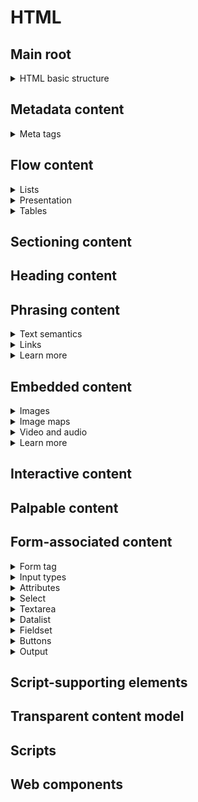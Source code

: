 # HTML

## Main root
<details>
<summary>HTML basic structure</summary>

- `<html>` represents the root (top-level element)
```HTML
<!doctype html>
<html>
  <head>
    <meta charset="utf-8">
    <meta name="viewport" content="width=device-width, initial-scale=1">
    <!-- optional: start -->
    <meta name="keywords" content="...">
    <meta name="description" content="...">
    <!-- optional: end -->
    <title>Title</title>
    <link href="#" rel="stylesheet">
  </head>
  <body>
  </body>
</html>
```

</details>

## Metadata content
<details>
<summary>Meta tags</summary>

```HTML
<!-- add always -->
<meta charset="utf-8">
<meta name="viewport" content="width=device-width, initial-scale=1">

<!-- optional -->
<meta name="keywords" content="...">
<meta name="description" content="...">
```

</details>

## Flow content
<details>
<summary>Lists</summary>

```HTML
<!-- start to set the start point -->
<!-- reversed - bool, changes the order -->
<ol start="10" reversed>
  <li></li>
</ol>
```

</details>

<details>
<summary>Presentation</summary>

```HTML
<figure>
  <figcaption>1st or last element inside the figure</figcaption>
</figure>
```

</details>

<details>
<summary>Tables</summary>

```HTML
<!-- by default shrinks to content -->
<table>
  <caption>Always the 1st child</caption>
  <tr>
    <!-- for horizontal expanding, moves right cell, have to delete in html -->
    <td colspan="2"></td>
    <!-- for vertical expanding, moves lower cell in it's own row to right -->
    <td rowspan="2"></td>
  </tr>
</table>
```

</details>

## Sectioning content

## Heading content

## Phrasing content
<details>
<summary>Text semantics</summary>

```HTML
<!-- can cite the e-address also -->
<q cite="https://google.com">Google</q>

<!-- phrasing if contain only phrasing content -->
<ins datetime="2020-09-08">today</ins>
<del datetime="2020-09-07T14:14">yesterday at 14:14</del>

<!-- phrasing always -->
<time datetime="2020-09-06">2 days ago</time>
```

</details>

<details>
<summary>Links</summary>

```HTML
<!-- to avoid fishing -->
<a href="https://google.com" target="_blank" rel="noopener">
```

</details>

<details>
<summary>Learn more</summary>

- [Datetime attribute valid values](https://developer.mozilla.org/en-US/docs/Web/HTML/Element/time)

</details>

## Embedded content
<details>
<summary>Images</summary>

```HTML
<!-- alt is added to only one img of a group, others are "" description -->
<img width="20" height="20" src="star.svg" alt="Rating of 5 stars">
<img width="20" height="20" src="star.svg" alt="">
<img width="20" height="20" src="star.svg" alt="">
<img width="20" height="20" src="star.svg" alt="">
<img width="20" height="20" src="star.svg" alt="">

<!-- for complex images (graphs or alike) with long descriptions -->
<!-- use short and long descriptions -->
<img src="#" alt="Short description" longdesc="#long-desc">
<p id="long-desc">Long description here.</p>
<!--or-->
<img src="#" alt="Short description" aria-labelledby="#long-desc">
<p id="long-desc">Long description here.</p>
<!-- or use figure -->
<figure>
  <img src="#" alt="Short description">
  <figcaption>Long description here.</figcaption>
</figure>
```

</details>

<details>
<summary>Image maps</summary>

- for super strange cases like block-schemes etc
```HTML
<map name="map">
  <!-- defines a hot-spot region on a map, only used within a <map> -->
  <area shape="circle" coords="75,75,75" href="left.html">
</map>
<img usemap="#map" src="#" alt="Map">
```

</details>

<details>
<summary>Video and audio</summary>

```HTML
<!-- preload metadata service data (length, 1 slide) -->
<!-- preload auto - whole video -->
<!-- poster img when not yet loaded -->
<video 
  preload="none/metadata/auto"
  poster="#"
  controls
  autoplay
>
  <!-- first loads first if could be played -->
  <source src="video.webm" type="video/webm">
  <source src="video.mp4" type="video/mp4">
  <source src="" type="MPEG-4/H.264">
  <source src="" type="OGG/Theora">
</video>

<!-- almost like a video -->
<audio controls autoplay>
  <!-- first loads first if could be played -->
  <source src="" type="mp3">
  <source src="" type="ogg">
</audio>
```

</details>

<details>
<summary>Learn more</summary>

- [Video tag on MDN](https://developer.mozilla.org/en-US/docs/Web/HTML/Element/video)

</details>

## Interactive content

## Palpable content

## Form-associated content
<details>
<summary>Form tag</summary>

```HTML
<!-- enctype="multipart/form-data" required for working with files -->
<form enctype="multipart/form-data"></form>
```

</details>

<details>
<summary>Input types</summary>

|Input type|Usage and notes|Level|
|----------|---------------|:---:|
|`hidden`|good for support needs|:deciduous_tree:|
|`file`|- `name` is required<br>- `enctype` on `<form>`is required|:seedling:|
|`image`|- almost = submit + sends the click coordinates on the image<br>- has `alt` and `src` attributes|:seedling:|
|`date`|- for all date types if browser doesn't support, shows text field<br>- with locale|:seedling:|
|`time`|with locale|:seedling:|
|`datetime`|with time zone|:seedling:|
|`datetime-local`|w/o time zone|:seedling:|
|`week`|N of week, year|:seedling:|
|`month`|month + year|:seedling:|
|`number`|- doesn't have min/maxlength<br>- `step="10"` is applied by clicking arrows, out of step = validation error<br>- number keyboard on mobile<br>- has `min="0"` `max="100"` attributes|:deciduous_tree:|
|`search`|almost like text, in some browsers has a cross|:blossom:|
|`range`|- has `min="0"` `max="100"` `step="10"` attributes<br>- still has no multiple handles|:deciduous_tree:|
|`tel`|- good with patterns<br>- tel keyboard on mobile|:blossom:|
|`email`|- native validation for correct urls, emails<br>- proper keyboard on mobile|:deciduous_tree:|
|`url`|same to `email`|:deciduous_tree:|
|`color`|- opens special pallette with colors<br>- if browser doesn't support = text field|:seedling:|

</details>

<details>
<summary>Attributes</summary>

|Attribute|Usage and notes|Level|
|---------|---------------|:---:|
|`autofocus`|only one attribute for the whole page|:blossom:|
|`pattern`|regexp, if incorrect - validation error|:deciduous_tree:|
|`readonly`|can't change but can select and copy, **posts to the server**|:blossom:|
|`disabled`|can't change, focus, select or copy, **doesn't post to the server**|:blossom:|
|`autocomplete`|`on` `off` allow/block browser autocomplete option|:blossom:|

</details>

<details>
<summary>Select</summary>

```HTML
<!-- if multiple - ctrl/cmd to choose with -->
<!-- multiple + size to change height -->
<select multiple size="3">
  <!-- value ? value : text content goes to server -->
  <option value="option-1" selected>Option 1</select>
  <option selected>Option 2</select>
  <optgroup>
    <optgroup>
      <option>Group-inner: Option 1</select>
    </optgroup>
    <option>Group-outer: Option 1</select>
  </optgroup>
</select>
```

</details>

<details>
<summary>Textarea</summary>

```HTML
<!-- rows - strings, cols - symbols -->
<textarea rows="10" cols="100"></textarea>
```

</details>

<details>
<summary>Datalist</summary>

- if input's type != `text`, shows only correct items
```HTML
<input type="text" list="browsers" name="browsers">
<datalist id="browsers">
  <option>Google Chrome</option>
  <option>Mozilla Firefox</option>
  <option>Edge</option>
  <option>Opera</option>
</datalist>
```

</details>

<details>
<summary>Fieldset</summary>

```HTML
<!-- disabled works for all the fields inside -->
<fieldset disabled>
  <legend>Always first child</legend>
</fieldset>
```

</details>

<details>
<summary>Buttons</summary>

```HTML
<!-- name will also get posted to server -->
<button name="button-name">Click</button>
```

</details>

<details>
<summary>Output</summary>

```HTML
<!-- value accessible from js via element.value -->
<output name="some-output">Content here</output>
```

</details>

## Script-supporting elements

## Transparent content model

## Scripts

## Web components
